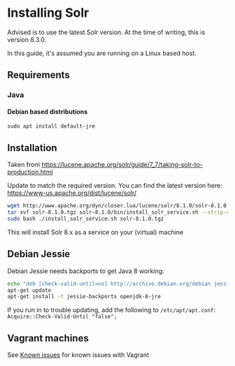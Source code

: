 # Installing Solr

Advised is to use the latest Solr version. At the time of writing, this is version 8.3.0.

In this guide, it's assumed you are running on a Linux based host.

## Requirements

### Java

#### Debian based distributions

`sudo apt install default-jre`

## Installation

Taken from https://lucene.apache.org/solr/guide/7_7/taking-solr-to-production.html

Update to match the required version. You can find the latest version here: https://www-us.apache.org/dist/lucene/solr/
```bash
wget http://www.apache.org/dyn/closer.lua/lucene/solr/8.1.0/solr-8.1.0.tgz # find your local URL manually
tar xvf solr-8.1.0.tgz solr-8.1.0/bin/install_solr_service.sh --strip-components=2
sudo bash ./install_solr_service.sh solr-8.1.0.tgz
```

This will install Solr 8.x as a service on your (virtual) machine

## Debian Jessie

Debian Jessie needs backports to get Java 8 working:
```bash
echo "deb [check-valid-until=no] http://archive.debian.org/debian jessie-backports main" > /etc/apt/sources.list.d/jessie-backports.list
apt-get update
apt-get install -t jessie-backports openjdk-8-jre
```

If you run in to trouble updating, add the following to `/etc/apt/apt.conf`:
`Acquire::Check-Valid-Until "false";`

## Vagrant machines

See [Known issues](16-Known-issues.md) for known issues with Vagrant
